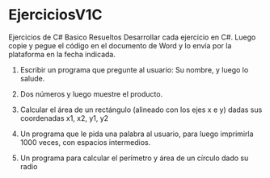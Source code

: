 # EjerciciosV1C
Ejercicios de C# Basico Resueltos 
Desarrollar cada ejercicio en C#. Luego copie y pegue el código en el documento de Word y lo envía por la plataforma en la fecha indicada.
1.	Escribir un programa que pregunte al usuario: Su nombre, y luego lo salude.

2.	Dos números y luego muestre el producto.

3.	Calcular el área de un rectángulo (alineado con los ejes x e y) dadas sus coordenadas x1, x2, y1, y2
4.	Un programa que le pida una palabra al usuario, para luego imprimirla 1000 veces, con espacios intermedios.
5.	Un programa para calcular el perímetro y área de un círculo dado su radio
